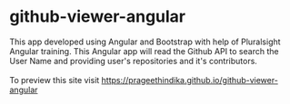 # github-viewer-angular
This app developed using Angular and Bootstrap with help of Pluralsight Angular training. This Angular app will read the Github API to search the User Name and providing user's repositories and it's contributors. <br/><br/>To preview this site visit <a target="blank" href="https://prageethindika.github.io/github-viewer-angular">https://prageethindika.github.io/github-viewer-angular</a>
